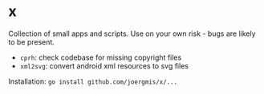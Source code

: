 # x

Collection of small apps and scripts. Use on your own risk - bugs are likely to
be present.

- `cprh`: check codebase for missing copyright files
- `xml2svg`: convert android xml resources to svg files

Installation: `go install github.com/joergmis/x/...`
